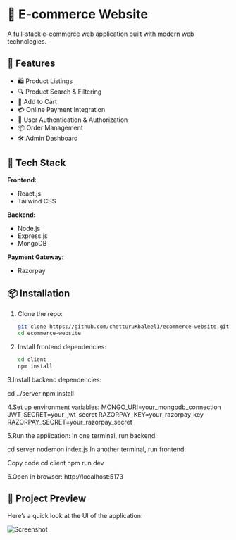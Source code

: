 # 🛒 E-commerce Website

A full-stack e-commerce web application built with modern web technologies.

## 🚀 Features

- 🛍️ Product Listings
- 🔍 Product Search & Filtering
- 🧺 Add to Cart
- 💳 Online Payment Integration
- 🔐 User Authentication & Authorization
- 📦 Order Management
- 🛠️ Admin Dashboard

## 🧰 Tech Stack

**Frontend:**
- React.js
- Tailwind CSS

**Backend:**
- Node.js
- Express.js
- MongoDB

**Payment Gateway:**
- Razorpay

## 📦 Installation

1. Clone the repo:
   ```bash
   git clone https://github.com/chetturuKhaleel1/ecommerce-website.git
   cd ecommerce-website

2. Install frontend dependencies:
   ```bash
   cd client
   npm install


3.Install backend dependencies:

cd ../server
npm install

4.Set up environment variables:
MONGO_URI=your_mongodb_connection
JWT_SECRET=your_jwt_secret
RAZORPAY_KEY=your_razorpay_key
RAZORPAY_SECRET=your_razorpay_secret


5.Run the application:
In one terminal, run backend:


cd server
nodemon index.js
In another terminal, run frontend:


Copy code
cd client
npm run dev

6.Open in browser:
http://localhost:5173

## 📸 Project Preview

Here’s a quick look at the UI of the application:

![Screenshot](screenshot.png)
